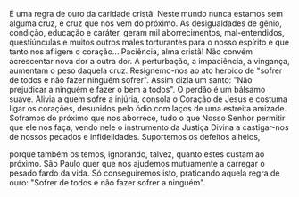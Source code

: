 
É uma regra de ouro da caridade cristã. Neste mundo nunca estamos sem alguma cruz, e cruz que nos vem do próximo. As desigualdades de gênio, condição, educação e caráter, geram mil aborrecimentos, mal-entendidos, questiúnculas e muitos outros males torturantes para o nosso espírito e que tanto nos afligem o coração\... Paciência, alma cristã! Não convém acrescentar nova dor a outra dor. A perturbação, a impaciência, a vingança, aumentam o peso daquela cruz. Resignemo-nos ao ato heroico de "sofrer de todos e não fazer ninguém sofrer". Assim dizia um santo: "Não prejudicar a ninguém e fazer o bem a todos". O perdão é um bálsamo suave. Alivia a quem sofre a injúria, consola o Coração de Jesus e costuma ligar os corações, desunidos pelo ódio com laços de uma estreita amizade. Soframos do próximo que nos aborrece, tudo o que Nosso Senhor permitir que ele nos faça, vendo nele o instrumento da Justiça Divina a castigar-nos de nossos pecados e infidelidades. Suportemos os defeitos alheios,

porque também os temos, ignorando, talvez, quanto estes custam ao próximo. São Paulo quer que nos ajudemos mutuamente a carregar o pesado fardo da vida. Só conseguiremos isto, praticando aquela regra de ouro: "Sofrer de todos e não fazer sofrer a ninguém".

